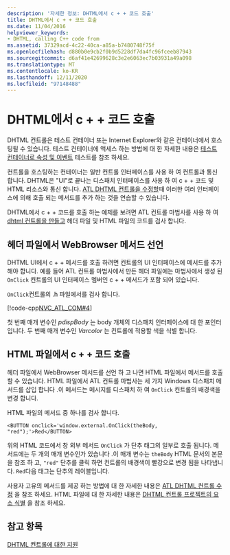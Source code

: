 ```yaml
---
description: '자세한 정보: DHTML에서 c + + 코드 호출'
title: DHTML에서 c + + 코드 호출
ms.date: 11/04/2016
helpviewer_keywords:
- DHTML, calling C++ code from
ms.assetid: 37329acd-4c22-40ca-a85a-b7480748f75f
ms.openlocfilehash: d880b0e9cb2f0b9d5228df7da4fc96fceeb87943
ms.sourcegitcommit: d6af41e42699628c3e2e6063ec7b03931a49a098
ms.translationtype: MT
ms.contentlocale: ko-KR
ms.lasthandoff: 12/11/2020
ms.locfileid: "97148488"
---
```

# <a name="calling-c-code-from-dhtml"></a>DHTML에서 c + + 코드 호출

DHTML 컨트롤은 테스트 컨테이너 또는 Internet Explorer와 같은 컨테이너에서 호스팅될 수 있습니다. 테스트 컨테이너에 액세스 하는 방법에 대 한 자세한 내용은 [테스트 컨테이너로 속성 및 이벤트](../mfc/testing-properties-and-events-with-test-container.md) 테스트를 참조 하세요.

컨트롤을 호스팅하는 컨테이너는 일반 컨트롤 인터페이스를 사용 하 여 컨트롤과 통신 합니다. DHTML은 "UI"로 끝나는 디스패치 인터페이스를 사용 하 여 c + + 코드 및 HTML 리소스와 통신 합니다. [ATL DHTML 컨트롤을 수정할](../atl/modifying-the-atl-dhtml-control.md)때 이러한 여러 인터페이스에 의해 호출 되는 메서드를 추가 하는 것을 연습할 수 있습니다.

DHTML에서 c + + 코드를 호출 하는 예제를 보려면 ATL 컨트롤 마법사를 사용 하 여 [dhtml 컨트롤을 만들고](../atl/creating-an-atl-dhtml-control.md) 헤더 파일 및 HTML 파일의 코드를 검사 합니다.

## <a name="declaring-webbrowser-methods-in-the-header-file"></a>헤더 파일에서 WebBrowser 메서드 선언

DHTML UI에서 c + + 메서드를 호출 하려면 컨트롤의 UI 인터페이스에 메서드를 추가 해야 합니다. 예를 들어 ATL 컨트롤 마법사에서 만든 헤더 파일에는 마법사에서 생성 된 `OnClick` 컨트롤의 UI 인터페이스 멤버인 c + + 메서드가 포함 되어 있습니다.

`OnClick`컨트롤의 .h 파일에서를 검사 합니다.

[!code-cpp[NVC_ATL_COM#4](../atl/codesnippet/cpp/calling-cpp-code-from-dhtml_1.h)]

첫 번째 매개 변수인 *pdispBody* 는 body 개체의 디스패치 인터페이스에 대 한 포인터입니다. 두 번째 매개 변수인 *Varcolor* 는 컨트롤에 적용할 색을 식별 합니다.

## <a name="calling-c-code-in-the-html-file"></a>HTML 파일에서 c + + 코드 호출

헤더 파일에서 WebBrowser 메서드를 선언 하 고 나면 HTML 파일에서 메서드를 호출할 수 있습니다. HTML 파일에서 ATL 컨트롤 마법사는 세 가지 Windows 디스패치 메서드를 삽입 합니다 .이 메서드는 메시지를 디스패치 하 여 `OnClick` 컨트롤의 배경색을 변경 합니다.

HTML 파일의 메서드 중 하나를 검사 합니다.

`<BUTTON onclick='window.external.OnClick(theBody, "red");'>Red</BUTTON>`

위의 HTML 코드에서 창 외부 메서드 `OnClick` 가 단추 태그의 일부로 호출 됩니다. 메서드에는 두 개의 매개 변수인가 있습니다 .이 매개 변수는 `theBody` HTML 문서의 본문을 참조 하 고, `"red"` 단추를 클릭 하면 컨트롤의 배경색이 빨강으로 변경 됨을 나타냅니다. `Red`다음 태그는 단추의 레이블입니다.

사용자 고유의 메서드를 제공 하는 방법에 대 한 자세한 내용은 [ATL DHTML 컨트롤 수정](../atl/modifying-the-atl-dhtml-control.md) 을 참조 하세요. HTML 파일에 대 한 자세한 내용은 [DHTML 컨트롤 프로젝트의 요소 식별](../atl/identifying-the-elements-of-the-dhtml-control-project.md) 을 참조 하세요.

## <a name="see-also"></a>참고 항목

[DHTML 컨트롤에 대한 지원](../atl/atl-support-for-dhtml-controls.md)
